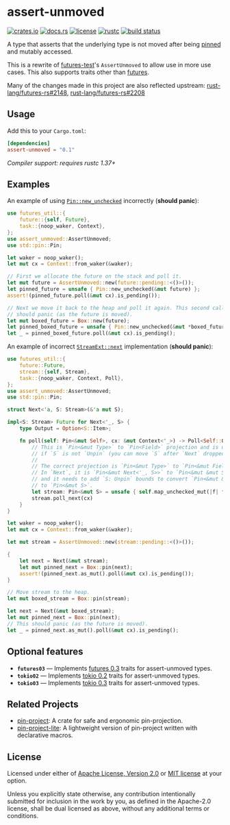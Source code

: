 # assert-unmoved

[![crates.io](https://img.shields.io/crates/v/assert-unmoved.svg?style=flat-square&logo=rust)](https://crates.io/crates/assert-unmoved)
[![docs.rs](https://img.shields.io/badge/docs.rs-assert--unmoved-blue?style=flat-square)][docs]
[![license](https://img.shields.io/badge/license-Apache--2.0%20OR%20MIT-blue.svg?style=flat-square)](#license)
[![rustc](https://img.shields.io/badge/rustc-1.37+-blue.svg?style=flat-square)](https://www.rust-lang.org)
[![build status](https://img.shields.io/github/workflow/status/taiki-e/assert-unmoved/CI/master?style=flat-square)](https://github.com/taiki-e/assert-unmoved/actions?query=workflow%3ACI+branch%3Amaster)

A type that asserts that the underlying type is not moved after being [pinned][pin]
and mutably accessed.

This is a rewrite of [futures-test]'s `AssertUnmoved` to allow use in more
use cases. This also supports traits other than [futures][futures03].

Many of the changes made in this project are also reflected upstream: [rust-lang/futures-rs#2148], [rust-lang/futures-rs#2208]

## Usage

Add this to your `Cargo.toml`:

```toml
[dependencies]
assert-unmoved = "0.1"
```

*Compiler support: requires rustc 1.37+*

## Examples

An example of using [`Pin::new_unchecked`] incorrectly (**should panic**):

```rust
use futures_util::{
    future::{self, Future},
    task::{noop_waker, Context},
};
use assert_unmoved::AssertUnmoved;
use std::pin::Pin;

let waker = noop_waker();
let mut cx = Context::from_waker(&waker);

// First we allocate the future on the stack and poll it.
let mut future = AssertUnmoved::new(future::pending::<()>());
let pinned_future = unsafe { Pin::new_unchecked(&mut future) };
assert!(pinned_future.poll(&mut cx).is_pending());

// Next we move it back to the heap and poll it again. This second call
// should panic (as the future is moved).
let mut boxed_future = Box::new(future);
let pinned_boxed_future = unsafe { Pin::new_unchecked(&mut *boxed_future) };
let _ = pinned_boxed_future.poll(&mut cx).is_pending();
```

An example of incorrect [`StreamExt::next`] implementation (**should panic**):

```rust
use futures_util::{
    future::Future,
    stream::{self, Stream},
    task::{noop_waker, Context, Poll},
};
use assert_unmoved::AssertUnmoved;
use std::pin::Pin;

struct Next<'a, S: Stream>(&'a mut S);

impl<S: Stream> Future for Next<'_, S> {
    type Output = Option<S::Item>;

    fn poll(self: Pin<&mut Self>, cx: &mut Context<'_>) -> Poll<Self::Output> {
        // This is `Pin<&mut Type>` to `Pin<Field>` projection and is unsound
        // if `S` is not `Unpin` (you can move `S` after `Next` dropped).
        //
        // The correct projection is `Pin<&mut Type>` to `Pin<&mut Field>`.
        // In `Next`, it is `Pin<&mut Next<'_, S>>` to `Pin<&mut &mut S>`,
        // and it needs to add `S: Unpin` bounds to convert `Pin<&mut &mut S>`
        // to `Pin<&mut S>`.
        let stream: Pin<&mut S> = unsafe { self.map_unchecked_mut(|f| f.0) };
        stream.poll_next(cx)
    }
}

let waker = noop_waker();
let mut cx = Context::from_waker(&waker);

let mut stream = AssertUnmoved::new(stream::pending::<()>());

{
    let next = Next(&mut stream);
    let mut pinned_next = Box::pin(next);
    assert!(pinned_next.as_mut().poll(&mut cx).is_pending());
}

// Move stream to the heap.
let mut boxed_stream = Box::pin(stream);

let next = Next(&mut boxed_stream);
let mut pinned_next = Box::pin(next);
// This should panic (as the future is moved).
let _ = pinned_next.as_mut().poll(&mut cx).is_pending();
```

## Optional features

* **`futures03`** — Implements [futures 0.3][futures03] traits for assert-unmoved types.
* **`tokio02`** — Implements [tokio 0.2][tokio02] traits for assert-unmoved types.
* **`tokio03`** — Implements [tokio 0.3][tokio03] traits for assert-unmoved types.

[`Pin::new_unchecked`]: https://doc.rust-lang.org/std/pin/struct.Pin.html#method.new_unchecked
[`StreamExt::next`]: https://docs.rs/futures/0.3/futures/stream/trait.StreamExt.html#method.next
[docs]: https://docs.rs/assert-unmoved
[futures-test]: https://docs.rs/futures-test
[futures03]: https://docs.rs/futures/0.3
[pin]: https://doc.rust-lang.org/std/pin/index.html
[rust-lang/futures-rs#2148]: https://github.com/rust-lang/futures-rs/pull/2148
[rust-lang/futures-rs#2208]: https://github.com/rust-lang/futures-rs/pull/2208
[tokio02]: https://docs.rs/tokio/0.2
[tokio03]: https://docs.rs/tokio/0.3

## Related Projects

* [pin-project]: A crate for safe and ergonomic pin-projection.
* [pin-project-lite]: A lightweight version of pin-project written with declarative macros.

[pin-project]: https://github.com/taiki-e/pin-project
[pin-project-lite]: https://github.com/taiki-e/pin-project-lite

## License

Licensed under either of [Apache License, Version 2.0](LICENSE-APACHE) or [MIT license](LICENSE-MIT) at your option.

Unless you explicitly state otherwise, any contribution intentionally submitted for inclusion in the work by you, as defined in the Apache-2.0 license, shall be dual licensed as above, without any additional terms or conditions.
